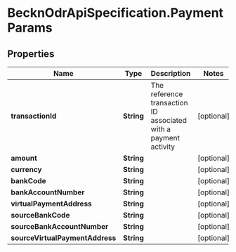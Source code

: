 # BecknOdrApiSpecification.PaymentParams

## Properties

Name | Type | Description | Notes
------------ | ------------- | ------------- | -------------
**transactionId** | **String** | The reference transaction ID associated with a payment activity | [optional] 
**amount** | **String** |  | [optional] 
**currency** | **String** |  | [optional] 
**bankCode** | **String** |  | [optional] 
**bankAccountNumber** | **String** |  | [optional] 
**virtualPaymentAddress** | **String** |  | [optional] 
**sourceBankCode** | **String** |  | [optional] 
**sourceBankAccountNumber** | **String** |  | [optional] 
**sourceVirtualPaymentAddress** | **String** |  | [optional] 


